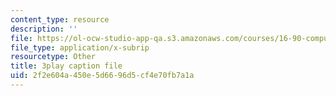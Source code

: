 ```yaml
---
content_type: resource
description: ''
file: https://ol-ocw-studio-app-qa.s3.amazonaws.com/courses/16-90-computational-methods-in-aerospace-engineering-spring-2014/2f2e604a450e5d6696d5cf4e70fb7a1a_E9Wx6QaGyR0.vtt
file_type: application/x-subrip
resourcetype: Other
title: 3play caption file
uid: 2f2e604a-450e-5d66-96d5-cf4e70fb7a1a
---
```


